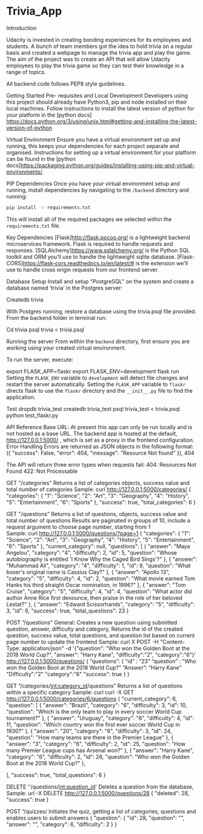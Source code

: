 # Trivia_App

Introduction

Udacity is invested in creating bonding experiences for its employees and students. A bunch of team members got the idea to hold trivia on a regular basis and created a webpage to manage the trivia app and play the game. The aim of the project was to create an API that will allow Udacity employees to play the trivia game so they can test their knowledge in a range of topics. 

All backend code follows PEP8 style guidelines.

Getting Started
Pre- requisites and Local Development
Developers using this project should already have Python3, pip and node installed on their local machines. Follow instructions to install the latest version of python for your platform in the [python docs] https://docs.python.org/3/using/unix.html#getting-and-installing-the-latest-version-of-python

Virtual Environment
Ensure you have a virtual environment set up and running, this keeps your dependencies for each project separate and organised. Instructions for setting up a virtual environment for your platform can be found in the [python docs]https://packaging.python.org/guides/installing-using-pip-and-virtual-environments/.

PIP Dependencies
Once you have your virtual environment setup and running, install dependencies by navigating to the `/backend` directory and running:

```bash
pip install -r requirements.txt
```

This will install all of the required packages we selected within the `requirements.txt` file.

Key Dependencies
[Flask]http://flask.pocoo.org/ is a lightweight backend microservices framework. Flask is required to handle requests and responses.
[SQLAlchemy]https://www.sqlalchemy.org/ is the Python SQL toolkit and ORM you'll use to handle the lightweight sqlite database. 
[Flask-CORS]https://flask-cors.readthedocs.io/en/latest/#  is the extension we'll use to handle cross origin requests from our frontend server. 

Database Setup
Install and setup “PostgreSQL” on the system and create a database named ‘trivia’ in the Postgres server:

Createdb trivia

With Postgres running, restore a database using the trivia.psql file provided. From the backend folder in terminal run:

Cd trivia
psql trivia < trivia.psql


Running the server
From within the `backend` directory, first ensure you are working using your created virtual environment.

To run the server, execute:

export FLASK_APP=flaskr
export FLASK_ENV=development
flask run
Setting the `FLASK_ENV` variable to `development` will detect file changes and restart the server automatically.
Setting the `FLASK_APP` variable to `flaskr` directs flask to use the `flaskr` directory and the `__init__.py` file to find the application. 
 
Test
dropdb trivia_test
createdb trivia_test
psql trivia_test < trivia.psql
python test_flaskr.py

API Reference
Base URL: At present this app can only be run locally and is not hosted as a base URL. The backend app is hosted at the default, http://127.0.0.1:5000/ , which is set as a proxy in the frontend configuration.
Error Handling
Errors are returned as JSON objects in the following format:
({
        "success": False,
        "error": 404,
        "message": "Resource Not found"
    }), 404

The API will return three error types when requests fail:
404: Resources Not Found
422: Not Processable

GET "/categories"
Returns a list of categories objects, success value and total number of categories
Sample: curl http://127.0.0.1:5000/categories/
	{
  "categories": {
    "1": "Science", 
    "2": "Art", 
    "3": "Geography", 
    "4": "History", 
    "5": "Entertainment", 
    "6": "Sports"
  }, 
  "success": true, 
  "total_categories": 6
}

GET "/questions"
Returns a list of questions, objects, success value and total number of  questions
Results are paginated in groups of 10, include a request argument to choose page number, starting from 1  
Sample: curl http://127.0.0.1:5000/questions/?page=1
{
  "categories": {
    "1": "Science", 
    "2": "Art", 
    "3": "Geography", 
    "4": "History", 
    "5": "Entertainment", 
    "6": "Sports"
  }, 
  "current_category": null, 
  "questions": [
    {
      "answer": "Maya Angelou", 
      "category": "4", 
      "difficulty": 2, 
      "id": 5, 
      "question": "Whose autobiography is entitled 'I Know Why the Caged Bird Sings'?"
    }, 
    {
      "answer": "Muhammad Ali", 
      "category": "4", 
      "difficulty": 1, 
      "id": 9, 
      "question": "What boxer's original name is Cassius Clay?"
    }, 
    {
      "answer": "Apollo 13", 
      "category": "5", 
      "difficulty": 4, 
      "id": 2, 
      "question": "What movie earned Tom Hanks his third straight Oscar nomination, in 1996?"
    }, 
    {
      "answer": "Tom Cruise", 
      "category": "5", 
      "difficulty": 4, 
      "id": 4, 
      "question": "What actor did author Anne Rice first denounce, then praise in the role of her beloved Lestat?"
    }, 
    {
      "answer": "Edward Scissorhands", 
      "category": "5", 
      "difficulty": 3, 
      "id": 6, 
  "success": true, 
  "total_questions": 23
}

POST “/questions”
General:
Creates a new question using submitted question, answer, difficulty and category, Returns the id of the created question, success value, total questions, and question list based on current page number to update the frontend
Sample: curl X POST -H "Content-Type: application/json" -d '{"question": "Who won the Golden Boot at the 2018 World Cup?", "answer": "Harry Kane", "difficulty":"2", "category":"6"}' http://127.0.0.1:5000/questions/
{
“questions”: {
	“id” : “23”
	“question” : "Who won the Golden Boot at the 2018 World Cup?"
	“Answer”: “Harry Kane”
	"Difficulty":"2"
	"category":"6"
 	 "success": true
}
}


GET “/categories/<int:category_id>/questions”
Returns a list of questions within a specific category
Sample: curl curl -X GET http://127.0.0.1:5000/categories/6/questions
{
  "current_category": 6, 
  "question": [
    {
      "answer": "Brazil", 
      "category": "6", 
      "difficulty": 3, 
      "id": 10, 
      "question": "Which is the only team to play in every soccer World Cup tournament?"
    }, 
    {
      "answer": "Uruguay", 
      "category": "6", 
      "difficulty": 4, 
      "id": 11, 
      "question": "Which country won the first ever soccer World Cup in 1930?"
    }, 
    {
      "answer": "20", 
      "category": "6", 
      "difficulty": 3, 
      "id": 24, 
      "question": "How many teams are there in the Premier League"
    }, 
    {
      "answer": "3", 
      "category": "6", 
      "difficulty": 2, 
      "id": 25, 
      "question": "How many Premier League cups has Arsenal won?"
    }, 
    {
      "answer": "Harry Kane", 
      "category": "6", 
      "difficulty": 2, 
      "id": 26, 
      "question": "Who won the Golden Boot at the 2018 World Cup?"
    }, 

  ], 
  "success": true, 
  "total_questions": 6
}

DELETE ‘'/questions/<int:question_id>'
Deletes a question from the database, 
Sample: url -X DELETE http://127.0.0.1:5000/questions/28
{
  "deleted": 28, 
  "success": true
}

POST “/quizzes/
Initiates the quiz, getting a list of categories, questions and enables users to submit answers
{
  "question": {
    "id": 28,
    "question": "",
    "answer": "",
    "category": 6,
    "difficulty": 2
  }
}
 
